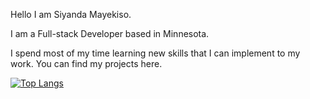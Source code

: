 Hello I am Siyanda Mayekiso. 

 I am a Full-stack Developer based in Minnesota.
 
 I spend most of my time learning new skills that I can implement to my work. You can find my projects here.
 
 [![Top Langs](https://github-readme-stats.vercel.app/api/top-langs/?username=SiyandaMaykiso&layout=compact&theme=react&langs_count=10&hide=sass)](https://github.com/anuraghazra/github-readme-stats)  
